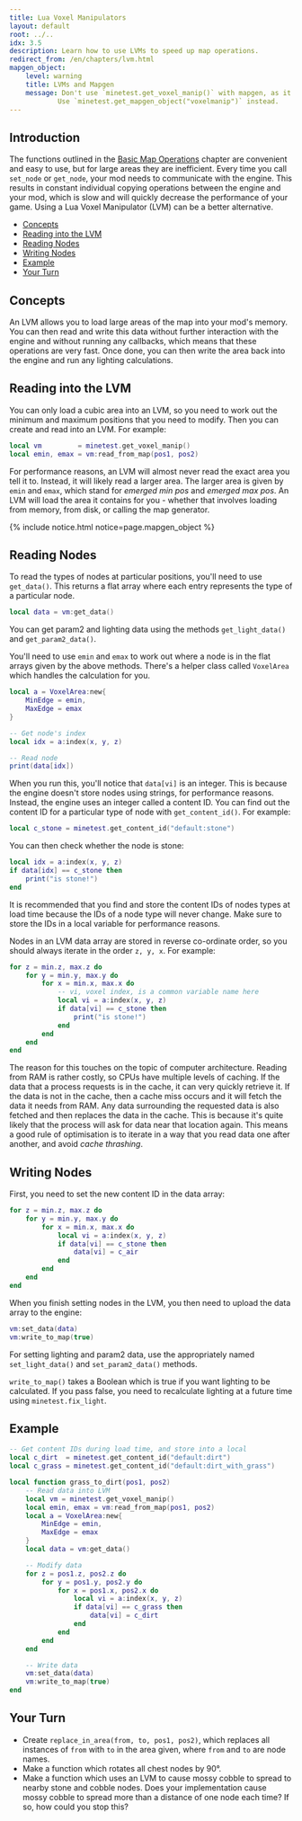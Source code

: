 ```yaml
---
title: Lua Voxel Manipulators
layout: default
root: ../..
idx: 3.5
description: Learn how to use LVMs to speed up map operations.
redirect_from: /en/chapters/lvm.html
mapgen_object:
    level: warning
    title: LVMs and Mapgen
    message: Don't use `minetest.get_voxel_manip()` with mapgen, as it can cause glitches.
            Use `minetest.get_mapgen_object("voxelmanip")` instead.
---
```


## Introduction <!-- omit in toc -->

The functions outlined in the [Basic Map Operations](environment.html) chapter
are convenient and easy to use, but for large areas they are inefficient.
Every time you call `set_node` or `get_node`, your mod needs to communicate with
the engine. This results in constant individual copying operations between the
engine and your mod, which is slow and will quickly decrease the performance of
your game. Using a Lua Voxel Manipulator (LVM) can be a better alternative.

- [Concepts](#concepts)
- [Reading into the LVM](#reading-into-the-lvm)
- [Reading Nodes](#reading-nodes)
- [Writing Nodes](#writing-nodes)
- [Example](#example)
- [Your Turn](#your-turn)

## Concepts

An LVM allows you to load large areas of the map into your mod's memory.
You can then read and write this data without further interaction with the
engine and without running any callbacks, which means that these
operations are very fast. Once done, you can then write the area back into
the engine and run any lighting calculations.

## Reading into the LVM

You can only load a cubic area into an LVM, so you need to work out the minimum
and maximum positions that you need to modify. Then you can create and read into
an LVM. For example:

```lua
local vm         = minetest.get_voxel_manip()
local emin, emax = vm:read_from_map(pos1, pos2)
```

For performance reasons, an LVM will almost never read the exact area you tell it to.
Instead, it will likely read a larger area. The larger area is given by `emin` and `emax`,
which stand for *emerged min pos* and *emerged max pos*. An LVM will load the area
it contains for you - whether that involves loading from memory, from disk, or
calling the map generator.

{% include notice.html notice=page.mapgen_object %}

## Reading Nodes

To read the types of nodes at particular positions, you'll need to use `get_data()`.
This returns a flat array where each entry represents the type of a
particular node.

```lua
local data = vm:get_data()
```

You can get param2 and lighting data using the methods `get_light_data()` and `get_param2_data()`.

You'll need to use `emin` and `emax` to work out where a node is in the flat arrays
given by the above methods. There's a helper class called `VoxelArea` which handles
the calculation for you.

```lua
local a = VoxelArea:new{
    MinEdge = emin,
    MaxEdge = emax
}

-- Get node's index
local idx = a:index(x, y, z)

-- Read node
print(data[idx])
```

When you run this, you'll notice that `data[vi]` is an integer. This is because
the engine doesn't store nodes using strings, for performance reasons.
Instead, the engine uses an integer called a content ID.
You can find out the content ID for a particular type of node with
`get_content_id()`. For example:

```lua
local c_stone = minetest.get_content_id("default:stone")
```

You can then check whether the node is stone:

```lua
local idx = a:index(x, y, z)
if data[idx] == c_stone then
    print("is stone!")
end
```

It is recommended that you find and store the content IDs of nodes types
at load time because the IDs of a node type will never change. Make sure to store
the IDs in a local variable for performance reasons.

Nodes in an LVM data array are stored in reverse co-ordinate order, so you should
always iterate in the order `z, y, x`. For example:

```lua
for z = min.z, max.z do
    for y = min.y, max.y do
        for x = min.x, max.x do
            -- vi, voxel index, is a common variable name here
            local vi = a:index(x, y, z)
            if data[vi] == c_stone then
                print("is stone!")
            end
        end
    end
end
```

The reason for this touches on the topic of computer architecture. Reading from RAM is rather
costly, so CPUs have multiple levels of caching. If the data that a process requests
is in the cache, it can very quickly retrieve it. If the data is not in the cache,
then a cache miss occurs and it will fetch the data it needs from RAM. Any data
surrounding the requested data is also fetched and then replaces the data in the cache. This is
because it's quite likely that the process will ask for data near that location again. This means
a good rule of optimisation is to iterate in a way that you read data one after
another, and avoid *cache thrashing*.

## Writing Nodes

First, you need to set the new content ID in the data array:

```lua
for z = min.z, max.z do
    for y = min.y, max.y do
        for x = min.x, max.x do
            local vi = a:index(x, y, z)
            if data[vi] == c_stone then
                data[vi] = c_air
            end
        end
    end
end
```

When you finish setting nodes in the LVM, you then need to upload the data
array to the engine:

```lua
vm:set_data(data)
vm:write_to_map(true)
```

For setting lighting and param2 data, use the appropriately named
`set_light_data()` and `set_param2_data()` methods.

`write_to_map()` takes a Boolean which is true if you want lighting to be
calculated. If you pass false, you need to recalculate lighting at a future
time using `minetest.fix_light`.

## Example

```lua
-- Get content IDs during load time, and store into a local
local c_dirt  = minetest.get_content_id("default:dirt")
local c_grass = minetest.get_content_id("default:dirt_with_grass")

local function grass_to_dirt(pos1, pos2)
    -- Read data into LVM
    local vm = minetest.get_voxel_manip()
    local emin, emax = vm:read_from_map(pos1, pos2)
    local a = VoxelArea:new{
        MinEdge = emin,
        MaxEdge = emax
    }
    local data = vm:get_data()

    -- Modify data
    for z = pos1.z, pos2.z do
        for y = pos1.y, pos2.y do
            for x = pos1.x, pos2.x do
                local vi = a:index(x, y, z)
                if data[vi] == c_grass then
                    data[vi] = c_dirt
                end
            end
        end
    end

    -- Write data
    vm:set_data(data)
    vm:write_to_map(true)
end
```

## Your Turn

* Create `replace_in_area(from, to, pos1, pos2)`, which replaces all instances of
  `from` with `to` in the area given, where `from` and `to` are node names.
* Make a function which rotates all chest nodes by 90&deg;.
* Make a function which uses an LVM to cause mossy cobble to spread to nearby
  stone and cobble nodes.
  Does your implementation cause mossy cobble to spread more than a distance of one node each
  time? If so, how could you stop this?
